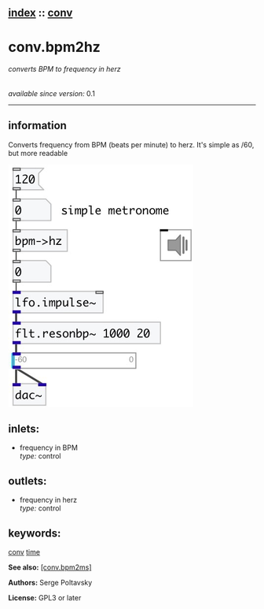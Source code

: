 [index](index.html) :: [conv](category_conv.html)
---

# conv.bpm2hz

###### converts BPM to frequency in herz

*available since version:* 0.1

---


## information
Converts frequency from BPM (beats per minute) to herz. It&#39;s simple as /60, but more readable


[![example](../examples/img/conv.bpm2hz.jpg)](../examples/pd/conv.bpm2hz.pd)









## inlets:

* frequency in BPM<br>
_type:_ control



## outlets:

* frequency in herz<br>
_type:_ control



## keywords:

[conv](keywords/conv.html)
[time](keywords/time.html)



**See also:**
[\[conv.bpm2ms\]](conv.bpm2ms.html)




**Authors:** Serge Poltavsky




**License:** GPL3 or later





